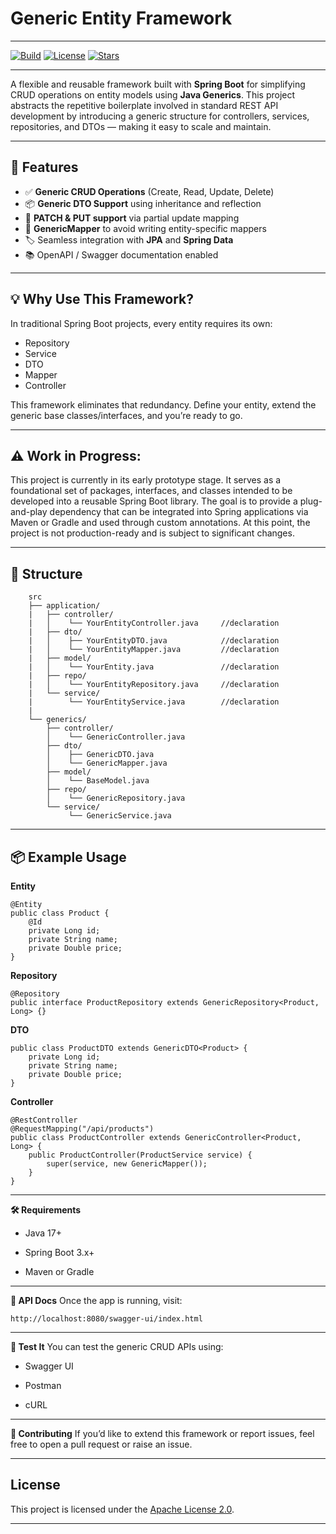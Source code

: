 # Generic Entity Framework

---

[![Build](https://img.shields.io/badge/build-passing-brightgreen?style=flat-square)](https://github.com/yourusername/generic-entity-framework/actions)
[![License](https://img.shields.io/badge/license-MIT-blue.svg?style=flat-square)](LICENSE)
[![Stars](https://img.shields.io/github/stars/Ani-D22/generic-entity-framework?style=social)](https://github.com/Ani-D22/generic-entity-framework)

---

A flexible and reusable framework built with **Spring Boot** for simplifying CRUD operations on entity models using **Java Generics**. This project abstracts the repetitive boilerplate involved in standard REST API development by introducing a generic structure for controllers, services, repositories, and DTOs — making it easy to scale and maintain.

---

## 🚀 Features

- ✅ **Generic CRUD Operations** (Create, Read, Update, Delete)
- 📦 **Generic DTO Support** using inheritance and reflection
- 🔁 **PATCH & PUT support** via partial update mapping
- 🧩 **GenericMapper** to avoid writing entity-specific mappers
- 🏷️ Seamless integration with **JPA** and **Spring Data**
- 📚 OpenAPI / Swagger documentation enabled

---

## 💡 Why Use This Framework?

In traditional Spring Boot projects, every entity requires its own:
- Repository
- Service
- DTO
- Mapper
- Controller

This framework eliminates that redundancy. Define your entity, extend the generic base classes/interfaces, and you’re ready to go.

---

## ⚠️ Work in Progress:

This project is currently in its early prototype stage. It serves as a foundational set of packages, interfaces, and classes intended to be developed into a reusable Spring Boot library. The goal is to provide a plug-and-play dependency that can be integrated into Spring applications via Maven or Gradle and used through custom annotations. At this point, the project is not production-ready and is subject to significant changes.

---

## 🧱 Structure

```
    src
    ├── application/
    |   ├── controller/
    |   │    └── YourEntityController.java     //declaration
    |   ├── dto/
    |   │    ├── YourEntityDTO.java            //declaration
    |   │    └── YourEntityMapper.java         //declaration
    |   ├── model/
    |   │    └── YourEntity.java               //declaration
    |   ├── repo/
    |   │    └── YourEntityRepository.java     //declaration
    |   └── service/
    |        └── YourEntityService.java        //declaration
    |
    └── generics/
        ├── controller/
        │    └── GenericController.java
        ├── dto/
        │    ├── GenericDTO.java
        │    └── GenericMapper.java
        ├── model/
        │    └── BaseModel.java
        ├── repo/
        │    └── GenericRepository.java
        └── service/
             └── GenericService.java
```

---

## 📦 Example Usage

**Entity**

```
@Entity
public class Product {
    @Id
    private Long id;
    private String name;
    private Double price;
}
```

**Repository**

```
@Repository
public interface ProductRepository extends GenericRepository<Product, Long> {}
```

**DTO**

```
public class ProductDTO extends GenericDTO<Product> {
    private Long id;
    private String name;
    private Double price;
}
```

**Controller**

```
@RestController
@RequestMapping("/api/products")
public class ProductController extends GenericController<Product, Long> {
    public ProductController(ProductService service) {
        super(service, new GenericMapper());
    }
}
```
---

**🛠️ Requirements**

- Java 17+

- Spring Boot 3.x+

- Maven or Gradle

---

**📄 API Docs**
Once the app is running, visit:

```
http://localhost:8080/swagger-ui/index.html
```
---

**🧪 Test It**
You can test the generic CRUD APIs using:

- Swagger UI

- Postman

- cURL

---

**🤝 Contributing**
If you’d like to extend this framework or report issues, feel free to open a pull request or raise an issue.

---

## License

This project is licensed under the [Apache License 2.0](LICENSE).

---
